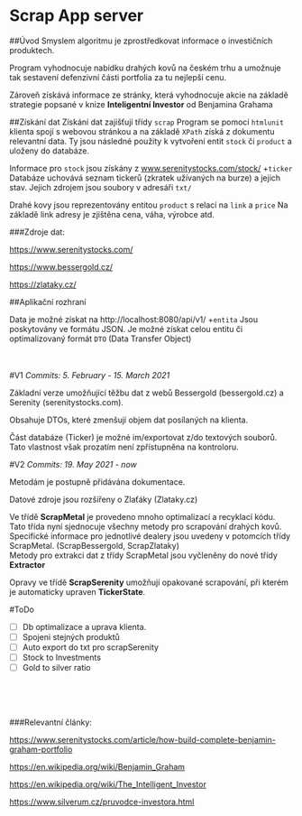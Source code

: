 # Scrap App server

##Úvod
Smyslem algoritmu je zprostředkovat informace o investičních produktech. 

Program vyhodnocuje nabídku drahých kovů na českém trhu a umožnuje tak sestavení defenzivní části portfolia za tu nejlepší cenu. 

Zároveň získává informace ze stránky, která vyhodnocuje akcie na základě strategie popsané v knize <b> Inteligentní Investor</b> od Benjamina Grahama





##Získání dat
Získání dat zajišťují třídy `scrap`
Program se pomocí `htmlunit` klienta spojí s webovou stránkou a na základě `XPath` získá z dokumentu relevantní data. 
Ty jsou následné použity k vytvoření entit `stock` či `product` a uloženy do databáze.

Informace pro `stock` jsou získány z www.serenitystocks.com/stock/ +`ticker`
Databáze uchovává seznam tickerů (zkratek užívaných na burze) a jejich stav. 
Jejich zdrojem jsou soubory v adresáři `txt/`

Drahé kovy jsou reprezentovány entitou `product` s relací na `link` a `price` 
Na základě link adresy je zjištěna cena, váha, výrobce atd.



###Zdroje dat:

https://www.serenitystocks.com/

https://www.bessergold.cz/

https://zlataky.cz/

##Aplikační rozhraní

Data je možné získat na http://localhost:8080/api/v1/ +`entita` Jsou poskytovány ve formátu JSON. Je možné získat celou entitu či optimalizovaný formát `DTO` (Data Transfer Object)
<br />
<br />
<br />

#V1
_Commits: 5. February - 15. March 2021_

Základní verze umožňující těžbu dat z webů Bessergold (bessergold.cz) a Serenity (serenitystocks.com).

Obsahuje DTOs, které zmenšují objem dat posílaných na klienta.

Část databáze (Ticker) je možné im/exportovat z/do textových souborů. Tato vlastnost však prozatím není zpřístupněna na kontroloru.

#V2
_Commits: 19. May 2021 - now_

Metodám je postupně přidávána dokumentace.

Datové zdroje jsou rozšířeny o Zlaťáky (Zlataky.cz)

Ve třídě **ScrapMetal** je provedeno mnoho optimalizací a recyklací kódu. Tato třída nyní sjednocuje všechny metody pro scrapování drahých kovů.  
Specifické informace pro jednotlivé dealery jsou uvedeny v potomcích třídy ScrapMetal. (ScrapBessergold,  ScrapZlataky)  
Metody pro extrakci dat z třídy ScrapMetal jsou vyčleněny do nové třídy **Extractor**

Opravy ve třídě **ScrapSerenity** umožňují opakované scrapování, při kterém je automaticky upraven **TickerState**.

#ToDo
- [ ] Db optimalizace a uprava klienta.
- [ ] Spojeni stejných produktů
- [ ] Auto export do txt pro scrapSerenity
- [ ] Stock to Investments
- [ ] Gold to silver ratio

<br/>
<br/>
<br/>

###Relevantní články:

https://www.serenitystocks.com/article/how-build-complete-benjamin-graham-portfolio

https://en.wikipedia.org/wiki/Benjamin_Graham

https://en.wikipedia.org/wiki/The_Intelligent_Investor

https://www.silverum.cz/pruvodce-investora.html
